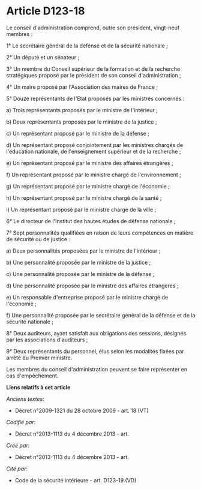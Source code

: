 # Article D123-18

Le conseil d'administration comprend, outre son président, vingt-neuf membres :

1° Le secrétaire général de la défense et de la sécurité nationale ;

2° Un député et un sénateur ;

3° Un membre du Conseil supérieur de la formation et de la recherche stratégiques proposé par le président de son conseil
d'administration ;

4° Un maire proposé par l'Association des maires de France ;

5° Douze représentants de l'Etat proposés par les ministres concernés :

a) Trois représentants proposés par le ministre de l'intérieur ;

b) Deux représentants proposés par le ministre de la justice ;

c) Un représentant proposé par le ministre de la défense ;

d) Un représentant proposé conjointement par les ministres chargés de l'éducation nationale, de l'enseignement supérieur et
de la recherche ;

e) Un représentant proposé par le ministre des affaires étrangères ;

f) Un représentant proposé par le ministre chargé de l'environnement ;

g) Un représentant proposé par le ministre chargé de l'économie ;

h) Un représentant proposé par le ministre chargé de la santé ;

i) Un représentant proposé par le ministre chargé de la ville ;

6° Le directeur de l'Institut des hautes études de défense nationale ;

7° Sept personnalités qualifiées en raison de leurs compétences en matière de sécurité ou de justice :

a) Deux personnalités proposées par le ministre de l'intérieur ;

b) Une personnalité proposée par le ministre de la justice ;

c) Une personnalité proposée par le ministre de la défense ;

d) Une personnalité proposée par le ministre des affaires étrangères ;

e) Un responsable d'entreprise proposé par le ministre chargé de l'économie ;

f) Une personnalité proposée par le secrétaire général de la défense et de la sécurité nationale ;

8° Deux auditeurs, ayant satisfait aux obligations des sessions, désignés par les associations d'auditeurs ;

9° Deux représentants du personnel, élus selon les modalités fixées par arrêté du Premier ministre.

Les membres du conseil d'administration peuvent se faire représenter en cas d'empêchement.

**Liens relatifs à cet article**

_Anciens textes_:

  - Décret n°2009-1321 du 28 octobre 2009 - art. 18 (VT)

_Codifié par_:

  - Décret n°2013-1113 du 4 décembre 2013 - art.

_Créé par_:

  - Décret n°2013-1113 du 4 décembre 2013 - art.

_Cité par_:

  - Code de la sécurité intérieure - art. D123-19 (VD)
